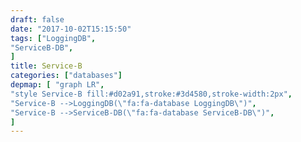 ```yaml
---
draft: false
date: "2017-10-02T15:15:50"
tags: ["LoggingDB",
"ServiceB-DB",
]
title: Service-B
categories: ["databases"]
depmap: [ "graph LR",
"style Service-B fill:#d02a91,stroke:#3d4580,stroke-width:2px",
"Service-B -->LoggingDB(\"fa:fa-database LoggingDB\")",
"Service-B -->ServiceB-DB(\"fa:fa-database ServiceB-DB\")",
]
---
```

			